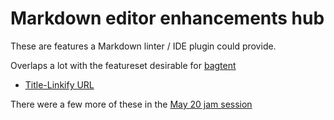 # Markdown editor enhancements hub

These are features a Markdown linter / IDE plugin could provide.

Overlaps a lot with the featureset desirable for [bagtent](ba00b8cb-9d05-4aef-bd50-0990f82dd723.md)

- [Title-Linkify URL](161171c1-e533-4526-af64-1278e16ad517.md)

There were a few more of these in the [May 20 jam session](2b83e400-6b77-44bc-9718-f6b94c74396e.md)
